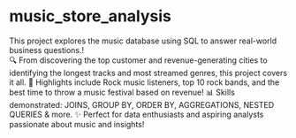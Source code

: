 # music_store_analysis

This project explores the  music database using SQL to answer real-world business questions.!                                        
🔍 From discovering the top customer and revenue-generating cities to identifying the longest tracks and most streamed genres, this project covers it all.
💽 Highlights include Rock music listeners, top 10 rock bands, and the best time to throw a music festival based on revenue!
📊 Skills demonstrated: JOINS, GROUP BY, ORDER BY, AGGREGATIONS, NESTED QUERIES & more.
✨ Perfect for data enthusiasts and aspiring analysts passionate about music and insights!

